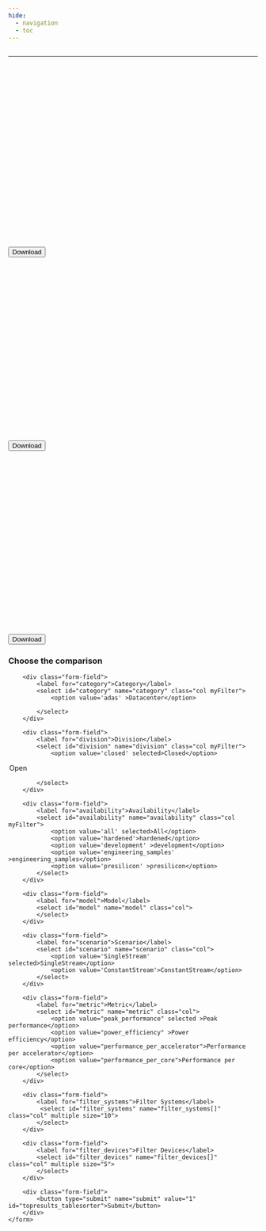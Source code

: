 ```yaml
---
hide:
  - navigation
  - toc
---
```


<html>

<h2 id="topresults_heading" class="results_table_heading"></h2>

        
<div id="topresults_table_wrapper" class="resultstable_wrapper">
</div>

<hr>

  <div id="chartContainer1" class="bgtext chart" style="height: 370px; width: 100%;"></div>
<button class="btn btn-primary btn-chart"  id="printChart1">Download</button>

<div id="chartContainer2" class="bgtext chart" style="height: 370px; width: 100%;"></div>
<button class="btn btn-primary btn-chart"  id="printChart2">Download</button>

<div id="chartContainer3" class="bgtext chart" style="height: 370px; width: 100%;"></div>
<button class="btn btn-primary btn-chart"  id="printChart3">Download</button>



 <form id="resultSelectionForm" method="post" action="">
        <h3>Choose the comparison</h3>

        <div class="form-field">
            <label for="category">Category</label>
            <select id="category" name="category" class="col myFilter">
                <option value='adas' >Datacenter</option>

            </select>
        </div>

        <div class="form-field">
            <label for="division">Division</label>
            <select id="division" name="division" class="col myFilter">
                <option value='closed' selected>Closed</option>
<option value='open' >Open</option>

            </select>
        </div>

        <div class="form-field">
            <label for="availability">Availability</label>
            <select id="availability" name="availability" class="col myFilter">
                <option value='all' selected>All</option>
                <option value='hardened'>hardened</option>
                <option value='development' >development</option>
                <option value='engineering_samples' >engineering_samples</option>
                <option value='presilicon' >presilicon</option>
            </select>
        </div>

        <div class="form-field">
            <label for="model">Model</label>
            <select id="model" name="model" class="col">
            </select>
        </div>

        <div class="form-field">
            <label for="scenario">Scenario</label>
            <select id="scenario" name="scenario" class="col">
                <option value='SingleStream' selected>SingleStream</option>
                <option value='ConstantStream'>ConstantStream</option>
            </select>
        </div>

        <div class="form-field">
            <label for="metric">Metric</label>
            <select id="metric" name="metric" class="col">
                <option value="peak_performance" selected >Peak performance</option>
                <option value="power_efficiency" >Power efficiency</option>
                <option value="performance_per_accelerator">Performance per accelerator</option>
                <option value="performance_per_core">Performance per core</option>
            </select>
        </div>

        <div class="form-field">
            <label for="filter_systems">Filter Systems</label>
             <select id="filter_systems" name="filter_systems[]" class="col" multiple size="10">
            </select>
        </div>

        <div class="form-field">
            <label for="filter_devices">Filter Devices</label>
            <select id="filter_devices" name="filter_devices[]" class="col" multiple size="5">
            </select>
        </div>

        <div class="form-field">
            <button type="submit" name="submit" value="1" id="topresults_tablesorter">Submit</button>
        </div>
    </form>




<script type="text/javascript">
var sortcolumnindex = 5, perfsortorder = 1;
</script>

<script type="text/javascript" src="javascripts/topresults.js"></script>
<script type="text/javascript" src="javascripts/chart_topresults.js"></script>
<script type="text/javascript" src="javascripts/init_tablesorter.js"></script>


</html>
